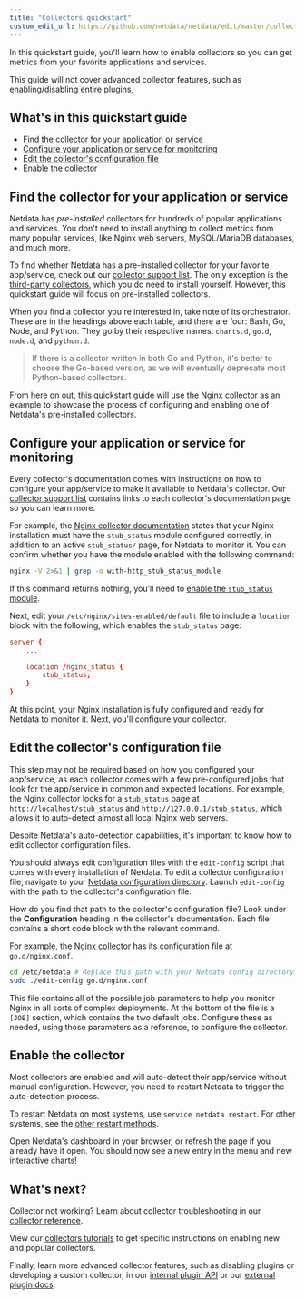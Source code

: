 ```yaml
---
title: "Collectors quickstart"
custom_edit_url: https://github.com/netdata/netdata/edit/master/collectors/QUICKSTART.md
---
```




In this quickstart guide, you'll learn how to enable collectors so you can get metrics from your favorite applications
and services.

This guide will not cover advanced collector features, such as enabling/disabling entire plugins, 

## What's in this quickstart guide

-   [Find the collector for your application or service](#find-the-collector-for-your-application-or-service)
-   [Configure your application or service for monitoring](#configure-your-application-or-service-for-monitoring)
-   [Edit the collector's configuration file](#edit-the-collectors-configuration-file)
-   [Enable the collector](#enable-the-collector)

## Find the collector for your application or service

Netdata has _pre-installed_ collectors for hundreds of popular applications and services. You don't need to install
anything to collect metrics from many popular services, like Nginx web servers, MySQL/MariaDB databases, and much more.

To find whether Netdata has a pre-installed collector for your favorite app/service, check out our [collector support
list](/docs/agent/collectors/collectors). The only exception is the [third-party collectors](/docs/agent/collectors/collectors#third-party-plugins), which
you do need to install yourself. However, this quickstart guide will focus on pre-installed collectors.

When you find a collector you're interested in, take note of its orchestrator. These are in the headings above each
table, and there are four: Bash, Go, Node, and Python. They go by their respective names: `charts.d`, `go.d`, `node.d`,
and `python.d`.

> If there is a collector written in both Go and Python, it's better to choose the Go-based version, as we will
> eventually deprecate most Python-based collectors.

From here on out, this quickstart guide will use the [Nginx collector](/docs/agent/collectors/go.d.plugin/modules/nginx) as an
example to showcase the process of configuring and enabling one of Netdata's pre-installed collectors.

## Configure your application or service for monitoring

Every collector's documentation comes with instructions on how to configure your app/service to make it available to
Netdata's collector. Our [collector support list](/docs/agent/collectors/collectors) contains links to each collector's documentation page
so you can learn more.

For example, the [Nginx collector documentation](/docs/agent/collectors/go.d.plugin/modules/nginx) states that your Nginx
installation must have the `stub_status` module configured correctly, in addition to an active `stub_status/` page, for
Netdata to monitor it. You can confirm whether you have the module enabled with the following command:

```bash
nginx -V 2>&1 | grep -o with-http_stub_status_module
```

If this command returns nothing, you'll need to [enable the `stub_status`
module](https://www.nginx.com/blog/monitoring-nginx/).

Next, edit your `/etc/nginx/sites-enabled/default` file to include a `location` block with the following, which enables
the `stub_status` page:

```conf
server {
    ...

    location /nginx_status {
        stub_status;
    }
}
```

At this point, your Nginx installation is fully configured and ready for Netdata to monitor it. Next, you'll configure
your collector.

## Edit the collector's configuration file

This step may not be required based on how you configured your app/service, as each collector comes with a few
pre-configured jobs that look for the app/service in common and expected locations. For example, the Nginx collector
looks for a `stub_status` page at `http://localhost/stub_status` and `http://127.0.0.1/stub_status`, which allows it to
auto-detect almost all local Nginx web servers.

Despite Netdata's auto-detection capabilities, it's important to know how to edit collector configuration files.

You should always edit configuration files with the `edit-config` script that comes with every installation of Netdata.
To edit a collector configuration file, navigate to your [Netdata configuration
directory](/guides/step-by-step/docs/step-by-step/step-04#find-your-netdataconf-file). Launch `edit-config` with the path to the
collector's configuration file.

How do you find that path to the collector's configuration file? Look under the **Configuration** heading in the
collector's documentation. Each file contains a short code block with the relevant command.

For example, the [Nginx collector](/docs/agent/collectors/go.d.plugin/modules/nginx) has its configuration file at `go.d/nginx.conf`.

```bash
cd /etc/netdata # Replace this path with your Netdata config directory
sudo ./edit-config go.d/nginx.conf
```

This file contains all of the possible job parameters to help you monitor Nginx in all sorts of complex deployments. At
the bottom of the file is a `[JOB]` section, which contains the two default jobs. Configure these as needed, using those
parameters as a reference, to configure the collector.

## Enable the collector

Most collectors are enabled and will auto-detect their app/service without manual configuration. However, you need to
restart Netdata to trigger the auto-detection process.

To restart Netdata on most systems, use `service netdata restart`. For other systems, see the [other restart
methods](/docs/agent/getting-started#start-stop-and-restart-netdata).

Open Netdata's dashboard in your browser, or refresh the page if you already have it open. You should now see a new
entry in the menu and new interactive charts!

## What's next?

Collector not working? Learn about collector troubleshooting in our [collector
reference](/docs/agent/collectors/reference#troubleshoot-a-collector).

View our [collectors tutorials](/docs/agent/collectors#tutorials) to get specific instructions on enabling new and
popular collectors.

Finally, learn more advanced collector features, such as disabling plugins or developing a custom collector, in our
[internal plugin API](/docs/agent/collectors/reference#internal-plugins-api) or our [external plugin
docs](/docs/agent/collectors/plugins.d).
